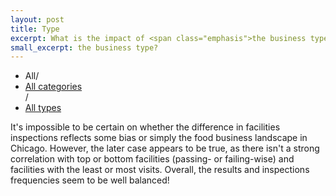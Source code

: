 ```yaml
---
layout: post
title: Type
excerpt: What is the impact of <span class="emphasis">the business type</span>?
small_excerpt: the business type?
---
```



<ul class="breadcrumb" id="chartoptions">
  <li>All<span class="divider">/</span></li>
  <li id="catgs">
    <a class="dropdown-toggle" role="button" data-toggle="dropdown" href="#">All categories<b class="caret"></b></a>
    <ul id="catgs-dropdown" class="dropdown-menu"></ul>
    <span class="divider">/</span>
  </li>
  <li id="types">
    <a class="dropdown-toggle" role="button" data-toggle="dropdown" href="#">All types<b class="caret"></b></a>
    <ul id="types-dropdown" class="dropdown-menu"></ul>
  </li>
</ul>
<div id="chart"></div>

It's impossible to be certain on whether the difference in facilities inspections reflects some bias or simply the food business landscape in Chicago. However, the later case appears to be true, as there isn't a strong correlation with top or bottom facilities (passing- or failing-wise) and facilities with the least or most visits. Overall, the results and inspections frequencies seem to be well balanced!


<!-- JS -->
<script src="https://code.jquery.com/jquery-3.4.1.min.js" integrity="sha256-CSXorXvZcTkaix6Yvo6HppcZGetbYMGWSFlBw8HfCJo=" crossorigin="anonymous"></script>
<script src="https://cdn.jsdelivr.net/npm/apexcharts"></script>
<script>
    function generate_plot(top, middle, bottom) {
        var options = {
            chart: {
                height: 350,
                type: 'bar',
                stacked: true,
                stackType: '100%'
            },
            plotOptions: {
                bar: {
                    horizontal: true,
                },
                
            },
            stroke: {
                width: 1,
                colors: ['#fff']
            },
            series: [{
                name: 'Pass',
                data: [top['data'][5], middle['data'][5], bottom['data'][5]]
            },{
                name: 'Pass with conditions',
                data: [top['data'][6], middle['data'][6], bottom['data'][6]]
            },{
                name: 'Fail',
                data: [top['data'][1], middle['data'][1], bottom['data'][1]]
            },{
                name: 'Not ready',
                data: [top['data'][3], middle['data'][3], bottom['data'][3]]
            },{
                name: 'No entry',
                data: [top['data'][2], middle['data'][2], bottom['data'][2]]
            },{
                name: 'Out of business',
                data: [top['data'][4], middle['data'][4], bottom['data'][4]]
            },{
                name: 'Business not located',
                data: [top['data'][0], middle['data'][0], bottom['data'][0]]
            }],
            title: {
                text: 'Average inspection results per category and type of business'
            },
            xaxis: {
                categories: [top['name'], middle['name'], bottom['name']],
            },
            
            tooltip: {
                    y: {
                        formatter: function(val) {
                        return val + "%"
                    }
                }
            },
            fill: {
                opacity: 1
                
            },
            
            legend: {
                position: 'top',
                horizontalAlign: 'left',
                offsetX: 40
            }
        }

        $('div#chart').html('')
        var chart = new ApexCharts(
            document.querySelector("#chart"),
            options
        );
        
        chart.render();
    }
    function get_catg_pf_ratios(catg_name, facility_types) {
        // search existing
        for (i in facility_types) {
            if (catg_name == facility_types[i]['title']) {
                return pf_ratios['per_category'][catg_name];
            }
        } 
        // otherwise, 'all catgs' selected
        return pf_ratios['all']['all']
    }
    function get_catg_type_pf_ratios(type_name, catg_name, facility_types) {
        catg_array = get_catg_pf_ratios(catg_name, facility_types)
        // search existing
        for (i in all_types) {
            if (type_name == all_types[i]) {
                return [catg_array, pf_ratios['per_type'][type_name]];
            }
        } 
        // otherwise, 'all types' selected
        return [catg_array, catg_array]
    }


    var facility_types = [
        {
            'title': 'All categories',
            'lst': ['bakery', 'banquet', 'banquet hall', 'cafeteria', 'catering',
                'charter school', "children's services facility", 'coffee shop',
                'convenience', 'convenience store', 'daycare',
                'daycare (2 - 6 years)', 'daycare (2 years)',
                'daycare (under 2 years)', 'daycare above and under 2 years',
                'daycare combo 1586', 'gas station', 'golden diner',
                'grocery store', 'grocery/restaurant', 'hospital', 'kiosk',
                'liquor', 'live poultry', 'long term care', 'misc',
                'mobile food dispenser', 'mobile food preparer',
                'mobile frozen desserts vendor', 'mobile prepared food vendor',
                'navy pier kiosk', 'not available', 'private school', 'restaurant',
                'school', 'shared kitchen', 'shared kitchen user (long term)',
                'shared kitchen user (short term)', 'shelter', 'special event',
                'stadium', 'tavern', 'wholesale']
        },
        {
            'title': 'infant_care',
            'lst': ['school', 'children\'s services facility', 'daycare (2 - 6 years)',
                'daycare above and under 2 years', 'daycare combo 1586', 'charter school', 'daycare (under 2 years)', 'private school', 'daycare', 'daycare (2 years)']
        },
        {
            'title': 'catering',
            'lst': ['restaurant', 'bakery', 'catering', 'golden diner', 'tavern', 'banquet hall', 'grocery/restaurant', 'coffee shop', 'banquet', 'cafeteria']
        },
        {
            'title': 'alcohol',
            'lst': ['tavern', 'liquor']
        },
        {
            'title': 'stores',
            'lst': ['grocery store', 'bakery', 'wholesale', 'gas station', 'grocery/restaurant', 'kiosk', 'live poultry', 'convenience store', 'navy pier kiosk', 'convenience']
        },
        {
            'title': 'special_events',
            'lst': ['catering', 'misc', 'special event',  'banquet hall', 'shared kitchen user (long term)', 'charter school', 'banquet', 'stadium']
        },
        {
            'title': 'adult_care',
            'lst': ['long term care', 'daycare combo 1586', 'hospital', 'shelter']
        },
        {
            'title': 'mobile_vendors',
            'lst': ['mobile food dispenser', 'mobile food preparer', 'mobile prepared food vendor', 'mobile frozen desserts vendor']
        },
        {
            'title': 'shared_facilities',
            'lst': ['shared kitchen user (long term)', 'shared kitchen', 'shared kitchen user (short term)']
        },
        {
            'title': 'uncommon_facilities',
            'lst': ['not available', 'misc', 'shelter', 'shared kitchen', 'live poultry', 'navy pier kiosk', 'stadium', 'shared kitchen user (long term)', 'shared kitchen user (short term)']
        }
    ]
    all_types = ['bakery', 'banquet', 'banquet hall', 'cafeteria', 'catering',
        'charter school', "children's services facility", 'coffee shop',
        'convenience', 'convenience store', 'daycare',
        'daycare (2 - 6 years)', 'daycare (2 years)',
        'daycare (under 2 years)', 'daycare above and under 2 years',
        'daycare combo 1586', 'gas station', 'golden diner',
        'grocery store', 'grocery/restaurant', 'hospital', 'kiosk',
        'liquor', 'live poultry', 'long term care', 'misc',
        'mobile food dispenser', 'mobile food preparer',
        'mobile frozen desserts vendor', 'mobile prepared food vendor',
        'navy pier kiosk', 'not available', 'private school', 'restaurant',
        'school', 'shared kitchen', 'shared kitchen user (long term)',
        'shared kitchen user (short term)', 'shelter', 'special event',
        'stadium', 'tavern', 'wholesale']

    // Order:
        // Business Not Located     
        // Fail                    
        // No Entry                 
        // Not Ready                
        // Out of Business          
        // Pass                    
        // Pass w/ Conditions  
    var pf_ratios = {
        'per_type': {
            'shared kitchen user (short term)': [0.0, 0.0, 0.0, 0.0, 0.0, 97.3, 2.7],
            'shared kitchen user (long term)': [0.0, 2.8, 0.6, 0.0, 0.0, 91.7, 5.0],
            'navy pier kiosk': [0.0, 13.6, 0.0, 1.5, 4.5, 75.8, 4.5],
            'daycare (2 years)': [0.0, 15.1, 1.9, 0.0, 7.5, 71.7, 3.8],
            'kiosk': [0.0, 21.5, 0.0, 0.9, 0.0, 71.0, 6.5],
            'school': [0.0, 19.6, 0.3, 0.0, 2.7, 69.1, 8.2],
            'shelter': [0.0, 20.5, 1.9, 0.0, 2.5, 67.7, 7.5],
            'hospital': [0.2, 14.5, 0.2, 0.5, 4.2, 65.7, 14.7],
            'private school': [0.0, 15.7, 0.0, 1.9, 8.3, 64.8, 9.3],
            'daycare above and under 2 years': [0.1, 17.7, 1.5, 0.2, 4.5, 64.6, 11.5],
            'daycare (under 2 years)': [0.0, 21.3, 1.2, 0.0, 8.8, 63.9, 4.8],
            'cafeteria': [0.0, 11.9, 0.0, 0.0, 8.3, 63.1, 16.7],
            'special event': [0.0, 16.2, 2.3, 2.3, 5.6, 63.0, 10.6],
            'golden diner': [0.0, 19.5, 1.4, 0.2, 4.8, 62.3, 11.9],
            "children's services facility": [0.0, 17.7, 1.8, 0.6, 3.1, 61.8, 15.1],
            'daycare (2 - 6 years)': [0.0, 19.3, 2.5, 0.4, 8.8, 61.6, 7.3],
            'convenience': [0.0, 20.0, 1.5, 0.0, 13.8, 60.0, 4.6],
            'shared kitchen': [0.0, 20.8, 4.9, 2.8, 4.2, 59.7, 7.6],
            'daycare': [0.0, 14.6, 0.0, 0.0, 12.2, 58.5, 14.6],
            'mobile food dispenser': [0.1, 29.8, 1.1, 1.2, 5.2, 58.1, 4.5],
            'wholesale': [0.0, 33.8, 0.9, 0.2, 5.9, 57.2, 2.0],
            'daycare combo 1586': [0.0, 22.3, 1.7, 0.0, 11.7, 56.2, 8.2],
            'banquet': [0.0, 16.3, 13.0, 0.8, 2.4, 56.1, 11.4],
            'long term care': [0.0, 22.1, 0.3, 0.6, 4.0, 56.0, 17.1],
            'coffee shop': [0.8, 19.4, 0.0, 1.6, 9.3, 55.8, 13.2],
            'convenience store': [0.0, 22.9, 0.0, 3.6, 8.4, 55.4, 9.6],
            'charter school': [0.0, 17.9, 6.0, 3.6, 8.3, 54.8, 9.5],
            'bakery': [0.0, 21.4, 3.0, 1.2, 8.1, 54.7, 11.6],
            'restaurant': [0.0, 18.7, 3.9, 0.9, 6.9, 54.0, 15.6],
            'catering': [0.0, 16.0, 7.5, 0.7, 8.8, 53.8, 13.2],
            'mobile prepared food vendor': [0.0, 21.0, 0.8, 19.4, 0.0, 53.2, 5.6],
            'grocery store': [0.0, 23.7, 1.6, 1.1, 8.9, 53.0, 11.7],
            'grocery/restaurant': [0.0, 18.1, 1.4, 0.7, 8.3, 52.1, 19.4],
            'misc': [0.0, 20.1, 3.0, 3.3, 8.1, 51.3, 14.2],
            'live poultry': [0.0, 28.7, 0.0, 0.0, 5.7, 50.6, 14.9],
            'liquor': [0.0, 35.4, 2.9, 2.9, 4.9, 49.4, 4.5],
            'mobile food preparer': [0.2, 28.8, 1.5, 7.4, 2.9, 48.9, 10.3],
            'gas station': [0.0, 27.7, 0.5, 2.3, 10.8, 47.4, 11.3],
            'tavern': [0.0, 32.3, 8.0, 2.4, 4.5, 45.4, 7.4],
            'mobile frozen desserts vendor': [0.0, 8.5, 2.8, 10.4, 1.9, 40.6, 35.8],
            'banquet hall': [0.0, 23.0, 20.9, 0.5, 7.0, 39.0, 9.6],
            'stadium': [0.0, 26.7, 2.2, 2.2, 0.0, 37.8, 31.1],
            'not available': [0.5, 7.7, 1.5, 2.0, 82.0, 5.4, 0.8]
        },
        'all': {
            'all': [0.044186, 19.641860, 2.476744, 1.867442, 7.623256, 57.662791, 10.683721]
        },
        'per_category': {
            'adult_care': [0.0, 0.2055084745762712, 0.007062146892655367, 0.0035310734463276836, 0.059322033898305086, 0.5858050847457628, 0.13665254237288135],
            'alcohol': [0, 0.3273657289002558, 0.01619778346121057, 0.0, 0.021312872975277068, 0.4680306905370844, 0.026427962489343565],
            'catering': [0.0, 0.18709406618654179, 0.039507209237249444, 0.009072298561098101, 0.06871971604883724, 0.5401773221991487, 0.15436898923400932],
            'infant_care': [0.0, 0.19091537929444316, 0.010145261701637076, 0.0017984782107447544, 0.04168780262854508, 0.659534240258243, 0.09398201521789255],
            'mobile_vendors': [0.0, 0.273224043715847, 0.012143290831815421, 0.052823315118397086, 0.03642987249544627, 0.5324833029751063, 0.08561020036429873],
            'shared_facilities': [0, 0.08659217877094973, 0.0111731843575419, 0.0, 0.00558659217877095, 0.7932960893854749, 0.04748603351955307],
            'special_events': [0, 0.1582891039650328, 0.04308460817983141, 0.0, 0.05650952232282235, 0.5388698095535436, 0.111145800811739],
            'stores': [0.0, 0.23631261976457707, 0.016630166986038874, 0.010881467287161238, 0.08674377224199288, 0.5329865863673693, 0.11500821242814126],
            'uncommon_facilities': [0.0, 0.1038135593220339, 0.013922518159806295, 0.017100484261501212, 0.6060835351089588, 0.20021186440677965, 0.036168280871670705]
        }
    }

    for (i in facility_types) {
        $('#chartoptions li#catgs ul').append(
            `<li><a tabindex="-1" href="#">`+facility_types[i]['title']+`</a></li>`);
    }

    $('#chartoptions li#types ul').append(
        `<li><a tabindex="-1" href="#">All types</a></li>`);
    for (i in all_types) {
        $('#chartoptions li#types ul').append(
            `<li><a tabindex="-1" href="#">`+all_types[i]+`</a></li>`);
    }
    $('#types-dropdown li a').click(function(e) {
        // update breadcrumbs
        console.log('a')
        e.preventDefault();
        var $li_parent = $(e.target).parent().parent().parent()
        var $a_child = $li_parent.children('a.dropdown-toggle')

        type_name = $(e.target).text()
        $a_child.text(type_name)

        // update plot
        catg_name = $('li#catgs a.dropdown-toggle').text()
        ct_pf_ratios = get_catg_type_pf_ratios(type_name, catg_name, facility_types)
        generate_plot({'name': 'All', 'data': pf_ratios['all']['all']}, 
                        {'name': catg_name, 'data': ct_pf_ratios[0]},
                        {'name': type_name, 'data': ct_pf_ratios[1]})
    });
    $('#catgs-dropdown li a').click(function(e) {
        // update breadcrumbs
        e.preventDefault();
        var $li_parent = $(e.target).parent().parent().parent()
        var $a_child = $li_parent.children('a.dropdown-toggle')

        catg_name = $(e.target).text()
        $a_child.text(catg_name)

        // update types 
        for (i in facility_types) {
            if (catg_name == facility_types[i]['title']) {
                $('#chartoptions li#types ul').html(`<li><a tabindex="-1" href="#">All types</a></li>`);
                for (j in facility_types[i]['lst']) {
                    $('#chartoptions li#types ul').append(
                        `<li><a tabindex="-1" href="#">` +
                        facility_types[i]['lst'][j] + `</a></li>`);
                }
                // update types dropdown and re-add event listeners
                $('li#types a.dropdown-toggle').text('All types')
                $('#types-dropdown li a').click(function(e) {
                    e.preventDefault();
                    var $li_parent = $(e.target).parent().parent().parent();
                    var $a_child = $li_parent.children('a.dropdown-toggle');
                    type_name = $(e.target).text(); $a_child.text(type_name);
                    catg_name = $('li#catgs a.dropdown-toggle').text();
                    ct_pf_ratios = get_catg_type_pf_ratios(type_name, catg_name, facility_types);
                    generate_plot({'name': 'All', 'data': pf_ratios['all']['all']}, {'name': catg_name, 'data': ct_pf_ratios[0]}, {'name': type_name, 'data': ct_pf_ratios[1]});
                });
                break;
            }
        } 
        // update plot
        catg_array = get_catg_pf_ratios(catg_name, facility_types)
        generate_plot({'name': 'All', 'data': pf_ratios['all']['all']}, 
                        {'name': catg_name, 'data': catg_array},
                        {'name': 'All types', 'data':  catg_array})
    });

    generate_plot({'name': 'All', 'data': pf_ratios['all']['all']}, 
                  {'name': 'All categories', 'data': pf_ratios['all']['all']},
                  {'name': 'All types', 'data': pf_ratios['all']['all']})

</script>